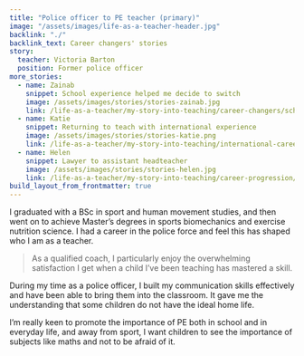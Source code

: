 ```yaml
---
title: "Police officer to PE teacher (primary)"
image: "/assets/images/life-as-a-teacher-header.jpg"
backlink: "./"
backlink_text: Career changers' stories
story:
  teacher: Victoria Barton
  position: Former police officer
more_stories:
  - name: Zainab
    snippet: School experience helped me decide to switch
    image: /assets/images/stories/stories-zainab.jpg
    link: /life-as-a-teacher/my-story-into-teaching/career-changers/school-experience-helped-me-decide-to-switch
  - name: Katie
    snippet: Returning to teach with international experience
    image: /assets/images/stories/stories-katie.png
    link: /life-as-a-teacher/my-story-into-teaching/international-career-changers/returning-to-teaching-with-international-experience
  - name: Helen
    snippet: Lawyer to assistant headteacher
    image: /assets/images/stories/stories-helen.jpg
    link: /life-as-a-teacher/my-story-into-teaching/career-progression/lawyer-to-assistant-teacher
build_layout_from_frontmatter: true
---
```


I graduated with a BSc in sport and human movement studies, and then went on to achieve Master’s degrees in sports biomechanics and exercise nutrition science. I had a career in the police force and feel this has shaped who I am as a teacher.

> As a qualified coach, I particularly enjoy the overwhelming satisfaction I get when a child I’ve been teaching has mastered a skill.

During my time as a police officer, I built my communication skills effectively and have been able to bring them into the classroom. It gave me the understanding that some children do not have the ideal home life.

I’m really keen to promote the importance of PE both in school and in everyday life, and away from sport, I want children to see the importance of subjects like maths and not to be afraid of it.
